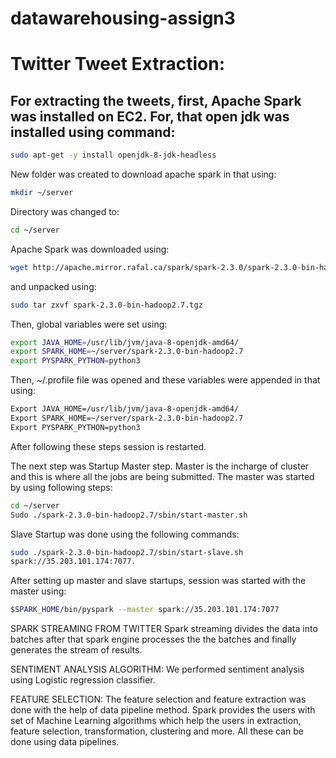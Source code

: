 # datawarehousing-assign3
# Twitter Tweet Extraction:
## For extracting the tweets, first, Apache Spark was installed on EC2. For, that open jdk was installed using command:
```sh
sudo apt-get -y install openjdk-8-jdk-headless
```
New folder was created to download apache spark in that using:
```sh
mkdir ~/server
```
Directory was changed to:
```sh
cd ~/server
```
Apache Spark was downloaded using:
```sh
wget http://apache.mirror.rafal.ca/spark/spark-2.3.0/spark-2.3.0-bin-hadoop2.7.tgz
```
and unpacked using:
```sh
sudo tar zxvf spark-2.3.0-bin-hadoop2.7.tgz
```
Then, global variables were set using:
```sh
export JAVA_HOME=/usr/lib/jvm/java-8-openjdk-amd64/
export SPARK_HOME=~/server/spark-2.3.0-bin-hadoop2.7
export PYSPARK_PYTHON=python3
```
Then, ~/.profile file was opened and these variables were appended in that using:
```sh
Export JAVA_HOME=/usr/lib/jvm/java-8-openjdk-amd64/
Export SPARK_HOME=~/server/spark-2.3.0-bin-hadoop2.7
Export PYSPARK_PYTHON=python3
```

After following these steps session is restarted.

The next step was Startup Master step. Master is  the incharge of cluster and this is where all the jobs are being submitted. The master was started by using following steps:
```sh
cd ~/server
Sudo ./spark-2.3.0-bin-hadoop2.7/sbin/start-master.sh
```

Slave Startup was done using the following commands:
```sh
sudo ./spark-2.3.0-bin-hadoop2.7/sbin/start-slave.sh
spark://35.203.101.174:7077.
```

After setting up master and slave startups, session was started with the master using:
```sh
$SPARK_HOME/bin/pyspark --master spark://35.203.101.174:7077
```

SPARK STREAMING FROM TWITTER
Spark streaming divides the data into batches after that spark engine processes the the batches and finally generates the stream of results.

SENTIMENT ANALYSIS ALGORITHM:
We performed sentiment analysis using Logistic regression classifier.

FEATURE SELECTION:
The feature selection and feature extraction was done with the help of data pipeline method. Spark provides the users with set of Machine Learning algorithms which help the users in extraction, feature selection, transformation, clustering and more. All these can be done using data pipelines.



